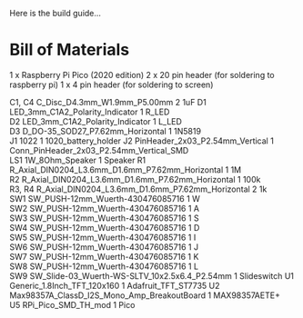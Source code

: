 Here is the build guide...

# Bill of Materials

1 x Raspberry Pi Pico (2020 edition)
2 x 20 pin header (for soldering to raspberry pi)
1 x 4 pin header (for soldering to screen)

C1, C4	C_Disc_D4.3mm_W1.9mm_P5.00mm	2	1uF	
D1	LED_3mm_C1A2_Polarity_Indicator	1	R_LED	
D2	LED_3mm_C1A2_Polarity_Indicator	1	L_LED	
D3	D_DO-35_SOD27_P7.62mm_Horizontal	1	1N5819	
J1	1022	1	1020_battery_holder	
J2	PinHeader_2x03_P2.54mm_Vertical	1	Conn_PinHeader_2x03_P2.54mm_Vertical_SMD	
LS1	1W_8Ohm_Speaker	1	Speaker	
R1	R_Axial_DIN0204_L3.6mm_D1.6mm_P7.62mm_Horizontal	1	1M	
R2	R_Axial_DIN0204_L3.6mm_D1.6mm_P7.62mm_Horizontal	1	100k	
R3, R4	R_Axial_DIN0204_L3.6mm_D1.6mm_P7.62mm_Horizontal	2	1k	
SW1	SW_PUSH-12mm_Wuerth-430476085716	1	W	
SW2	SW_PUSH-12mm_Wuerth-430476085716	1	A	
SW3	SW_PUSH-12mm_Wuerth-430476085716	1	S	
SW4	SW_PUSH-12mm_Wuerth-430476085716	1	D	
SW5	SW_PUSH-12mm_Wuerth-430476085716	1	I	
SW6	SW_PUSH-12mm_Wuerth-430476085716	1	J	
SW7	SW_PUSH-12mm_Wuerth-430476085716	1	K	
SW8	SW_PUSH-12mm_Wuerth-430476085716	1	L	
SW9	SW_Slide-03_Wuerth-WS-SLTV_10x2.5x6.4_P2.54mm	1	Slideswitch	
U1	Generic_1.8Inch_TFT_120x160	1	Adafruit_TFT_ST7735	
U2	Max98357A_ClassD_I2S_Mono_Amp_BreakoutBoard	1	MAX98357AETE+	
U5	RPi_Pico_SMD_TH_mod	1	Pico

